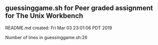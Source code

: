 ## guessinggame.sh for Peer graded assignment for The Unix Workbench

README.md created: Fri Mar 03 23:01:06 PDT 2019

Number of lines in guessinggame.sh:26
